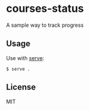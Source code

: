 # courses-status

A sample way to track progress

## Usage

Use with [serve](https://github.com/visionmedia/serve):

	$ serve .

## License

MIT